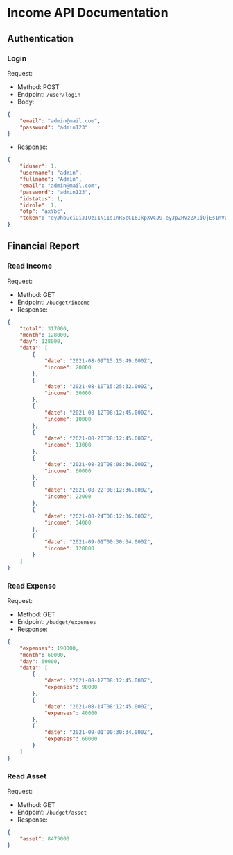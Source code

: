 # Income API Documentation

## Authentication

### Login
Request:
- Method: POST
- Endpoint: `/user/login`
- Body:
```json
{
    "email": "admin@mail.com",
    "password": "admin123"
}
```
- Response:
```json
{
    "iduser": 1,
    "username": "admin",
    "fullname": "Admin",
    "email": "admin@mail.com",
    "password": "admin123",
    "idstatus": 1,
    "idrole": 1,
    "otp": "axYbc",
    "token": "eyJhbGciOiJIUzI1NiIsInR5cCI6IkpXVCJ9.eyJpZHVzZXIiOjEsInVzZXJuYW1lIjoiYWRtaW4iLCJmdWxsbmFtZSI6IkFkbWluIiwiZW1haWwiOiJhZG1pbkBtYWlsLmNvbSIsInBhc3N3b3JkIjoiYWRtaW4xMjMiLCJpZHN0YXR1cyI6MSwiaWRyb2xlIjoxLCJvdHAiOiJheFliYyIsImlhdCI6MTYzMDQ2MDI3MiwiZXhwIjoxNjMwNTAzNDcyfQ.bq3fS3eQUM2xsygGQNlMiOAB7kZawM_QRcBzknH3jfA"
}
```

## Financial Report

### Read Income
Request:
- Method: GET
- Endpoint: `/budget/income`
- Response:
```json
{
    "total": 317000,
    "month": 128000,
    "day": 128000,
    "data": [
        {
            "date": "2021-08-09T15:15:49.000Z",
            "income": 20000
        },
        {
            "date": "2021-08-10T15:25:32.000Z",
            "income": 30000
        },
        {
            "date": "2021-08-12T08:12:45.000Z",
            "income": 10000
        },
        {
            "date": "2021-08-20T08:12:45.000Z",
            "income": 13000
        },
        {
            "date": "2021-08-21T08:08:36.000Z",
            "income": 60000
        },
        {
            "date": "2021-08-22T08:12:36.000Z",
            "income": 22000
        },
        {
            "date": "2021-08-24T08:12:36.000Z",
            "income": 34000
        },
        {
            "date": "2021-09-01T00:30:34.000Z",
            "income": 128000
        }
    ]
}
```

### Read Expense
Request:
- Method: GET
- Endpoint: `/budget/expenses`
- Response:
```json
{
    "expenses": 190000,
    "month": 60000,
    "day": 60000,
    "data": [
        {
            "date": "2021-08-12T08:12:45.000Z",
            "expenses": 90000
        },
        {
            "date": "2021-08-14T08:12:45.000Z",
            "expenses": 40000
        },
        {
            "date": "2021-09-01T00:30:34.000Z",
            "expenses": 60000
        }
    ]
}
```

### Read Asset
Request:
- Method: GET
- Endpoint: `/budget/asset`
- Response:
```json
{
    "asset": 8475000
}
```
